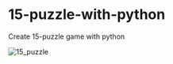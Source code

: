 # 15-puzzle-with-python
Create 15-puzzle game with python

![15_puzzle](https://user-images.githubusercontent.com/81851585/115014252-0a2b9c00-9eed-11eb-8996-719ff968b5f0.png)
